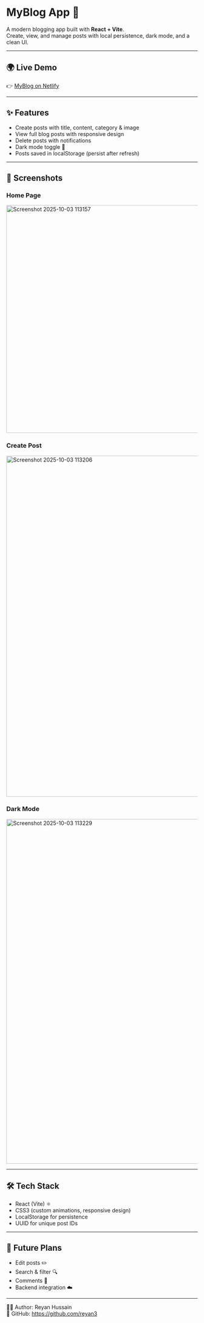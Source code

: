 # MyBlog App 📝

A modern blogging app built with **React + Vite**.  
Create, view, and manage posts with local persistence, dark mode, and a clean UI.

---

## 🌍 Live Demo
👉 [MyBlog on Netlify](https://blog998.netlify.app/)

---

## ✨ Features
- Create posts with title, content, category & image
- View full blog posts with responsive design
- Delete posts with notifications
- Dark mode toggle 🌙
- Posts saved in localStorage (persist after refresh)

---

## 📸 Screenshots

### Home Page
<img width="600" height="600" alt="Screenshot 2025-10-03 113157" src="https://github.com/user-attachments/assets/eaca0370-305e-4a5e-86d6-0118a9559198" />

### Create Post
<img width="1000" height="898" alt="Screenshot 2025-10-03 113206" src="https://github.com/user-attachments/assets/3b2a477a-47c6-45ea-9f79-e6dcc56982c8" />


### Dark Mode
<img width="1000" height="908" alt="Screenshot 2025-10-03 113229" src="https://github.com/user-attachments/assets/b5732235-5a9a-46cd-b290-08ecc4ee5ed2" />

---

## 🛠️ Tech Stack
- React (Vite) ⚛️
- CSS3 (custom animations, responsive design)
- LocalStorage for persistence
- UUID for unique post IDs

---

## 📌 Future Plans
- Edit posts ✏️
- Search & filter 🔍
- Comments 💬
- Backend integration ☁️

---

👨‍💻 Author: Reyan Hussain  
🔗 GitHub: https://github.com/reyan3

